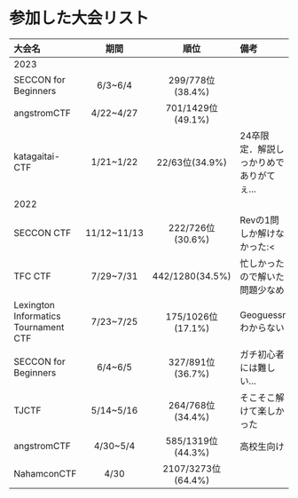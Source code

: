 # 参加した大会リスト
|大会名|期間|順位|備考|
|:---|:---:|:---:|:---|
|2023||||
|SECCON for Beginners|6/3~6/4|299/778位(38.4%)||
|angstromCTF|4/22~4/27|701/1429位(49.1%)||
|katagaitai-CTF|1/21~1/22|22/63位(34.9%)|24卒限定．解説しっかりめでありがてぇ...|
|2022||||
|SECCON CTF|11/12~11/13|222/726位(30.6%)|Revの1問しか解けなかった:<|
|TFC CTF|7/29~7/31|442/1280(34.5%)|忙しかったので解いた問題少なめ|
|Lexington Informatics Tournament CTF|7/23~7/25|175/1026位(17.1%)|Geoguessrわからない|
|SECCON for Beginners|6/4~6/5|327/891位(36.7%)|ガチ初心者には難しい...|
|TJCTF|5/14~5/16|264/768位(34.4%)|そこそこ解けて楽しかった|
|angstromCTF|4/30~5/4|585/1319位(44.3%)|高校生向け|
|NahamconCTF|4/30|2107/3273位(64.4%)||